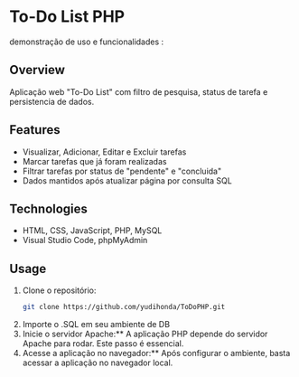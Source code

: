 # To-Do List PHP
demonstração de uso e funcionalidades :
## Overview
Aplicação web "To-Do List" com filtro de pesquisa, status de tarefa e persistencia de dados.

## Features
- Visualizar, Adicionar, Editar e Excluir tarefas
- Marcar tarefas que já foram realizadas 
- Filtrar tarefas por status de "pendente" e "concluida"
- Dados mantidos após atualizar página por consulta SQL

## Technologies
- HTML, CSS, JavaScript, PHP, MySQL
- Visual Studio Code, phpMyAdmin

## Usage
1. Clone o repositório:
   ```bash
   git clone https://github.com/yudihonda/ToDoPHP.git
   ```
3. Importe o .SQL em seu ambiente de DB
4. Inicie o servidor Apache:** A aplicação PHP depende do servidor Apache para rodar. Este passo é essencial.
5. Acesse a aplicação no navegador:** Após configurar o ambiente, basta acessar a aplicação no navegador local.


